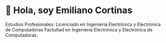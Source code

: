 # 👋 Hola, soy Emiliano Cortinas  

Estudios Profesionales:
Licenciado en Ingeniería Electrónica y Electrónica de Computadoras
Factultad en Ingeniería Electrónica y Electrónica de Computadoras.